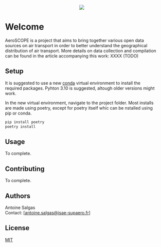 <p align="center">
  <img src=https://github.com/AeroMAPS/AeroSCOPE/assets/97613437/1824dcdd-1c25-489c-96e0-4897a0773b7c />
</p>


# Welcome 
AeroSCOPE is a project that aims to bring together various open data sources on air transport in order to better understand the geographical distribution of air transport.
More details on data collection and compilation can be found in the article accompanying this work: XXXX (TODO)


## Setup

It is suggested to use a new [conda](https://docs.conda.io/en/latest/miniconda.html) virtual environment to install the required packages.
Pyhton 3.10 is suggested, altough older versions might work.

In the new virtual environment, navigate to the project folder. Most installs are made using poetry, except for poetry itself whic can be nstalled using pip or conda.

```bash
pip install poetry 
poetry install 
```

## Usage

To complete. 

## Contributing

To complete. 


## Authors

Antoine Salgas <br>
Contact: [antoine.salgas@isae-supaero.fr]

## License

[MIT](https://choosealicense.com/licenses/mit/)
